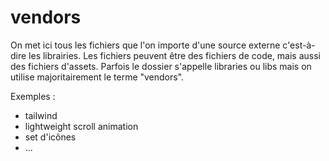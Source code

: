 # vendors

On met ici tous les fichiers que l'on importe d'une source externe c'est-à-dire les librairies.
Les fichiers peuvent être des fichiers de code, mais aussi des fichiers d'assets.
Parfois le dossier s'appelle libraries ou libs mais on utilise majoritairement le terme "vendors".

Exemples :

- tailwind
- lightweight scroll animation
- set d'icônes
- ...
